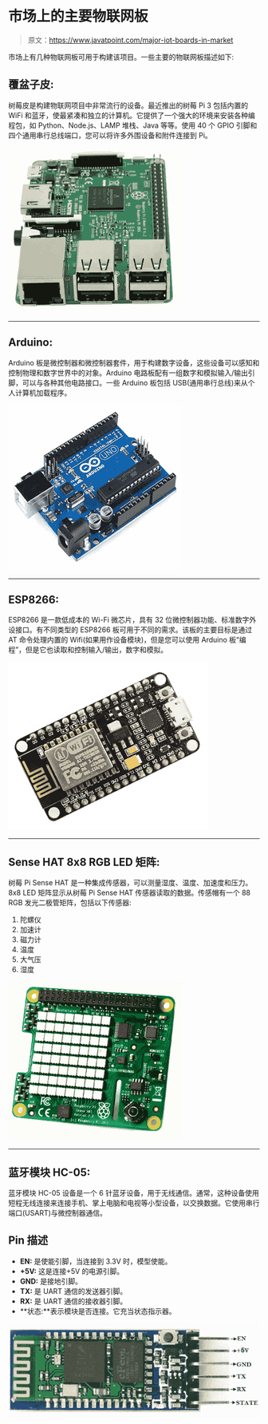 # 市场上的主要物联网板

> 原文：<https://www.javatpoint.com/major-iot-boards-in-market>

市场上有几种物联网板可用于构建该项目。一些主要的物联网板描述如下:

## 覆盆子皮:

树莓皮是构建物联网项目中非常流行的设备。最近推出的树莓 Pi 3 包括内置的 WiFi 和蓝牙，使最紧凑和独立的计算机。它提供了一个强大的环境来安装各种编程包，如 Python、Node.js、LAMP 堆栈、Java 等等。使用 40 个 GPIO 引脚和四个通用串行总线端口，您可以将许多外围设备和附件连接到 Pi。

![Major IoT Boards in Market](img/5e78753e047deb692604310e68eb24a1.png)

* * *

## Arduino:

Arduino 板是微控制器和微控制器套件，用于构建数字设备，这些设备可以感知和控制物理和数字世界中的对象。Arduino 电路板配有一组数字和模拟输入/输出引脚，可以与各种其他电路接口。一些 Arduino 板包括 USB(通用串行总线)来从个人计算机加载程序。

![Major IoT Boards in Market](img/e766b675cbdad433a8d1f351fb9ed86d.png)

* * *

## ESP8266:

ESP8266 是一款低成本的 Wi-Fi 微芯片，具有 32 位微控制器功能、标准数字外设接口。有不同类型的 ESP8266 板可用于不同的需求。该板的主要目标是通过 AT 命令处理内置的 Wifi(如果用作设备模块)，但是您可以使用 Arduino 板“编程”，但是它也读取和控制输入/输出，数字和模拟。

![Major IoT Boards in Market](img/ad2e6ce0516b8aba6c1c4a0aa6e710ee.png)

* * *

## Sense HAT 8x8 RGB LED 矩阵:

树莓 Pi Sense HAT 是一种集成传感器，可以测量湿度、温度、加速度和压力。8x8 LED 矩阵显示从树莓 Pi Sense HAT 传感器读取的数据。传感帽有一个 88 RGB 发光二极管矩阵，包括以下传感器:

1.  陀螺仪
2.  加速计
3.  磁力计
4.  温度
5.  大气压
6.  湿度

![Major IoT Boards in Market](img/a85b3ce2ee734ee806df2a7c1811a1a9.png)

* * *

## 蓝牙模块 HC-05:

蓝牙模块 HC-05 设备是一个 6 针蓝牙设备，用于无线通信。通常，这种设备使用短程无线连接来连接手机、掌上电脑和电视等小型设备，以交换数据。它使用串行端口(USART)与微控制器通信。

## Pin 描述

*   **EN:** 是使能引脚，当连接到 3.3V 时，模型使能。
*   **+5V:** 这是连接+5V 的电源引脚。
*   **GND:** 是接地引脚。
*   **TX:** 是 UART 通信的发送器引脚。
*   **RX:** 是 UART 通信的接收器引脚。
*   **状态:**表示模块是否连接。它充当状态指示器。

![Major IoT Boards in Market](img/2eb234185e25d6ee650d073f79e6a80b.png)